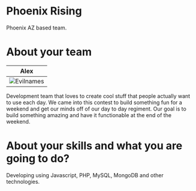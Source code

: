 Phoenix Rising
================

Phoenix AZ based team.


About your team
===========================

| Alex
|--- 
| ![Evilnames](https://pbs.twimg.com/profile_images/2963968330/7701c91ab26f6b6411e3293fbba61936.png) 

Development team that loves to create cool stuff that people actually want to use each day.  We came into this contest to build something fun for a weekend and get our minds off of our day to day regiment.  Our goal is to build something amazing and have it functionable at the end of the weekend.

About your skills and what you are going to do?
=======
Developing using Javascript, PHP, MySQL, MongoDB and other technologies.  


